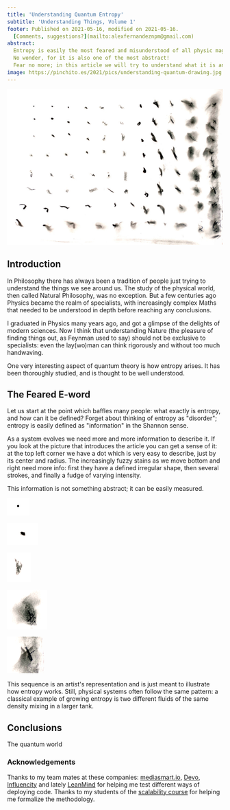 ```yaml
---
title: 'Understanding Quantum Entropy'
subtitle: 'Understanding Things, Volume 1'
footer: Published on 2021-05-16, modified on 2021-05-16.
  [Comments, suggestions?](mailto:alexfernandeznpm@gmail.com)
abstract:
  Entropy is easily the most feared and misunderstood of all physic magnitudes.
  No wonder, for it is also one of the most abstract!
  Fear no more; in this article we will try to understand what it is and why it matters.
image: https://pinchito.es/2021/pics/understanding-quantum-drawing.jpg
---
```


![An image with increasing entropy, from top left to bottom right.](pics/understanding-quantum-drawing.jpg "A round dot at the top left is followed by a matrix of increasingly blurry dots, with more structure and levels of depth. Source: the author.")

## Introduction

In Philosophy there has always been a tradition of people just trying to understand the things we see around us.
The study of the physical world, then called Natural Philosophy, was no exception.
But a few centuries ago Physics became the realm of specialists,
with increasingly complex Maths that needed to be understood in depth before reaching any conclusions.

I graduated in Physics many years ago,
and got a glimpse of the delights of modern sciences.
Now I think that understanding Nature
(the pleasure of finding things out, as Feynman used to say)
should not be exclusive to specialists:
even the lay(wo)man can think rigorously and without too much handwaving.

One very interesting aspect of quantum theory is how entropy arises.
It has been thoroughly studied, and is thought to be well understood.

## The Feared E-word

Let us start at the point which baffles many people:
what exactly is entropy, and how can it be defined?
Forget about thinking of entropy as "disorder";
entropy is easily defined as "information" in the Shannon sense.

As a system evolves we need more and more information to describe it.
If you look at the picture that introduces the article you can get a sense of it:
at the top left corner we have a dot which is very easy to describe,
just by its center and radius.
The increasingly fuzzy stains as we move bottom and right need more info:
first they have a defined irregular shape,
then several strokes, and finally a fudge of varying intensity.

This information is not something abstract;
it can be easily measured.

![The first dot saved as PNG "weighs" 2.1 KB.](pics/understanding-quantum-dot.png "Round dot")

![A well-defined stain weighs 2.7 KB.](pics/understanding-quantum-stain.png "Irregular stain")

![A wider blot is at 5.2 KB.](pics/understanding-quantum-blot.png "Wider blot")

![A fuzzy stain is now 18 KB.](pics/understanding-quantum-fuzzy.png "Fuzzy stain")

![Finally, a large splotch (which merges with its surroundings) is 20.9 KB.](pics/understanding-quantum-splotch.png "Merging splotch")

This sequence is an artist's representation and is just meant to illustrate how entropy works.
Still, physical systems often follow the same pattern:
a classical example of growing entropy is two different fluids of the same density mixing in a larger tank.

## Conclusions

The quantum world 

### Acknowledgements

Thanks to my team mates at these companies:
[mediasmart.io](https://mediasmart.io/),
[Devo](https://www.devo.com/),
[Influencity](https://influencity.com/)
and lately [LeanMind](https://leanmind.es/)
for helping me test different ways of deploying code.
Thanks to my students of the
[scalability course](/2020/curso-escalabilidad)
for helping me formalize the methodology.

